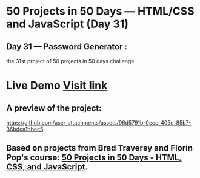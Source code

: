 # 50 Projects in 50 Days — HTML/CSS and JavaScript (Day 31)

## Day 31 — Password Generator :

the 31st project of 50 projects in 50 days challenge

# Live Demo <a href="https://abdellahak.github.io/50projects50days-Day31/">Visit link</a>

## A preview of the project:


https://github.com/user-attachments/assets/96d5791b-0eec-405c-85b7-36bdca1bbec5


## Based on projects from Brad Traversy and Florin Pop's course: <a href="https://50projects50days.com">50 Projects in 50 Days - HTML, CSS, and JavaScript</a>.
